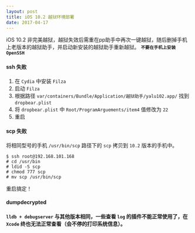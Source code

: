 ```yaml
---
layout: post
title: iOS 10.2 越狱环境部署
date: 2017-04-17
---
```


iOS 10.2 非完美越狱，越狱失效后需重在pp助手中再次一键越狱，随后删掉手机上老版本的越狱助手，并启动新安装的越狱助手重新越狱。 **`不要在手机上安装OpenSSH`**


#### ssh 失败
1. 在 `Cydia` 中安装 `Filza`
2. 启动 `Filza`
3. 根据路径 `var/containers/Bundle/Application/越狱助手/yalu102.app/` 找到  `dropbear.plist`
4. 将 `dropbear.plist` 中 `Root/ProgramArguements/item4` 值修改为 `22`
5. 重启

#### scp 失败
将相同型号的手机 `/usr/bin/scp` 路径下的 `scp` 拷贝到 `10.2` 版本的手机中。

```
$ ssh root@192.168.101.168
# cd /usr/bin
# ldid -S scp
# chmod 777 scp
# mv scp /usr/bin/scp
```
重启搞定！

#### dumpdecrypted

#### `lldb + debugserver` 与其他版本相同，一些查看 `log` 的插件不能正常使用了，在 `Xcode` 终也无法正常查看（会不停的打印系统信息）。
